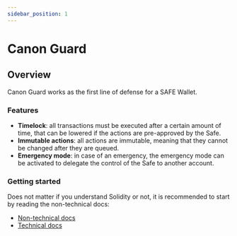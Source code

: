 ```yaml
---
sidebar_position: 1
---
```


# Canon Guard

## Overview

Canon Guard works as the first line of defense for a SAFE Wallet.

### Features

- **Timelock**: all transactions must be executed after a certain amount of time, that can be lowered if the actions are pre-approved by the Safe.
- **Immutable actions**: all actions are immutable, meaning that they cannot be changed after they are queued.
- **Emergency mode**: in case of an emergency, the emergency mode can be activated to delegate the control of the Safe to another account.

### Getting started

Does not matter if you understand Solidity or not, it is recommended to start by reading the non-technical docs:

- [Non-technical docs](non-technical/getting-started.md)
- [Technical docs]()
